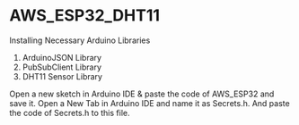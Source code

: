# AWS_ESP32_DHT11

Installing Necessary Arduino Libraries
1. ArduinoJSON Library
2. PubSubClient Library
3. DHT11 Sensor Library

Open a new sketch in Arduino IDE & paste the code of AWS_ESP32 and save it.
Open a New Tab in Arduino IDE and name it as Secrets.h. And paste the code of Secrets.h to this file.
